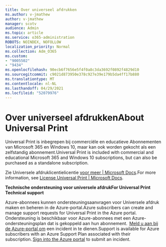 ```yaml
---
title: Over universeel afdrukken
ms.author: v-jmathew
author: v-jmathew
manager: scotv
audience: Admin
ms.topic: article
ms.service: o365-administration
ROBOTS: NOINDEX, NOFOLLOW
localization_priority: Normal
ms.collection: Adm_O365
ms.custom:
- "9005502"
- "9434"
ms.openlocfilehash: 90ecb6f7656e5f4f0a8c3da3692f0892f4829d10
ms.sourcegitcommit: c9021d873950e378c927e39e179b5da4ff17b880
ms.translationtype: MT
ms.contentlocale: nl-NL
ms.lasthandoff: 04/29/2021
ms.locfileid: "52079976"
---
```

# <a name="about-universal-print"></a><span data-ttu-id="762c2-102">Over universeel afdrukken</span><span class="sxs-lookup"><span data-stu-id="762c2-102">About Universal Print</span></span>

<span data-ttu-id="762c2-103">Universal Print is inbegrepen bij commerciële en educatieve Abonnementen van Microsoft 365 en Windows 10, maar kan ook worden gekocht als een zelfstandig abonnement.</span><span class="sxs-lookup"><span data-stu-id="762c2-103">Universal Print is included with commercial and educational Microsoft 365 and Windows 10 subscriptions, but can also be purchased as a standalone subscription.</span></span>

<span data-ttu-id="762c2-104">Zie Universele afdruklicentielicentie [voor meer | Microsoft Docs](https://docs.microsoft.com/universal-print/fundamentals/universal-print-license).</span><span class="sxs-lookup"><span data-stu-id="762c2-104">For more information, see [License Universal Print | Microsoft Docs](https://docs.microsoft.com/universal-print/fundamentals/universal-print-license).</span></span>

<span data-ttu-id="762c2-105">**Technische ondersteuning voor universele afdruk**</span><span class="sxs-lookup"><span data-stu-id="762c2-105">**For Universal Print Technical support**</span></span>

<span data-ttu-id="762c2-106">Azure-abonnees kunnen ondersteuningsaanvragen voor Universele afdruk maken en beheren in de Azure-portal.</span><span class="sxs-lookup"><span data-stu-id="762c2-106">Azure subscribers can create and manage support requests for Universal Print in the Azure portal.</span></span> <span data-ttu-id="762c2-107">Ondersteuning is beschikbaar voor Azure-abonnees met een Azure-ondersteuningsplan dat is gekoppeld aan hun abonnement.  [Meld u aan bij de Azure-portal om](https://ms.portal.azure.com/#blade/Microsoft_Azure_Support/HelpAndSupportBlade/newsupportrequest) een incident in te dienen.</span><span class="sxs-lookup"><span data-stu-id="762c2-107">Support is available for Azure subscribers with an Azure Support Plan associated with their subscription. [Sign into the Azure portal](https://ms.portal.azure.com/#blade/Microsoft_Azure_Support/HelpAndSupportBlade/newsupportrequest) to submit an incident.</span></span>